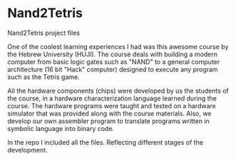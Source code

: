 # Nand2Tetris
Nand2Tetris project files

One of the coolest learning experiences I had was this awesome course by the Hebrew University (HUJI). The course deals with building a modern computer from basic logic gates such as "NAND" to a general computer architecture (16 bit "Hack" computer) designed to execute any program such as the Tetris game. 

All the hardware components (chips) were developed by us the students of the course, in a hardware characterization language learned during the course. The hardware programs were taught and tested on a hardware simulator that was provided along with the course materials. Also, we develop our own assembler program to translate programs written in symbolic language into binary code.

In the repo I included all the files. Reflecting different stages of the development.
